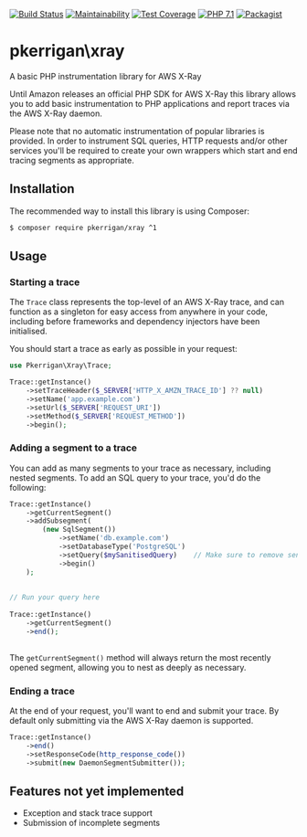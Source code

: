 [![Build Status](https://img.shields.io/travis/patrickkerrigan/php-xray.svg?style=flat-square)](https://travis-ci.org/patrickkerrigan/php-xray) [![Maintainability](https://api.codeclimate.com/v1/badges/548ad6b7c25bef8004cd/maintainability)](https://codeclimate.com/github/patrickkerrigan/php-xray/maintainability) [![Test Coverage](https://api.codeclimate.com/v1/badges/548ad6b7c25bef8004cd/test_coverage)](https://codeclimate.com/github/patrickkerrigan/php-xray/test_coverage) [![PHP 7.1](https://img.shields.io/badge/php-7.1-blue.svg?style=flat-square)](http://php.net/)  [![Packagist](https://img.shields.io/packagist/v/pkerrigan/xray.svg?style=flat-square)](https://packagist.org/packages/pkerrigan/xray)

# pkerrigan\xray
A basic PHP instrumentation library for AWS X-Ray

Until Amazon releases an official PHP SDK for AWS X-Ray this library allows you to add basic instrumentation to PHP applications and report traces via the AWS X-Ray daemon.

Please note that no automatic instrumentation of popular libraries is provided. In order to instrument SQL queries, HTTP requests and/or other services you'll be required to create your own wrappers which start and end tracing segments as appropriate.

## Installation

The recommended way to install this library is using Composer:

```bash
$ composer require pkerrigan/xray ^1
```

## Usage

### Starting a trace

The ```Trace``` class represents the top-level of an AWS X-Ray trace, and can function as a singleton for easy access from anywhere in your code, including before frameworks and dependency injectors have been initialised.

You should start a trace as early as possible in your request:

```php
use Pkerrigan\Xray\Trace;

Trace::getInstance()
    ->setTraceHeader($_SERVER['HTTP_X_AMZN_TRACE_ID'] ?? null)
    ->setName('app.example.com')
    ->setUrl($_SERVER['REQUEST_URI'])
    ->setMethod($_SERVER['REQUEST_METHOD'])
    ->begin(); 
```

### Adding a segment to a trace

You can add as many segments to your trace as necessary, including nested segments. To add an SQL query to your trace, you'd do the following:

```php
Trace::getInstance()
    ->getCurrentSegment()
    ->addSubsegment(
        (new SqlSegment())
            ->setName('db.example.com')
            ->setDatabaseType('PostgreSQL')
            ->setQuery($mySanitisedQuery)    // Make sure to remove sensitive data before passing in a query
            ->begin()    
    );
    
    
// Run your query here
    
Trace::getInstance()
    ->getCurrentSegment()
    ->end();
    
```

The ```getCurrentSegment()``` method will always return the most recently opened segment, allowing you to nest as deeply as necessary.

### Ending a trace

At the end of your request, you'll want to end and submit your trace. By default only submitting via the AWS X-Ray daemon is supported.

```php
Trace::getInstance()
    ->end()
    ->setResponseCode(http_response_code())
    ->submit(new DaemonSegmentSubmitter());
```

## Features not yet implemented

* Exception and stack trace support
* Submission of incomplete segments
